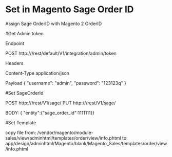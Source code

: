# Set in Magento Sage Order ID
Assign Sage OrderID with Magento 2 OrderID

#Get Admin token

Endpoint

POST http://<host>/rest/default/V1/integration/admin/token

Headers

Content-Type application/json


Payload
{
"username": "admin",
"password": "123123q"
}



#Set SageOrderId

POST http://<host>/rest/V1/sage/<order id>
PUT http://<host>/rest/V1/sage/<order id>

BODY:
{ "entity":{"sage_order_id":1111111}}


#Set Template

copy file from: /vendor/magento/module-sales/view/adminhtml/templates/order/view/info.phtml
to: app/design/adminhtml/Magento/blank/Magento_Sales/templates/order/view/info.phtml